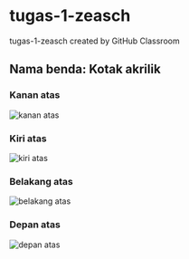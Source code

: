 # tugas-1-zeasch
tugas-1-zeasch created by GitHub Classroom

## Nama benda: Kotak akrilik
### Kanan atas
![kanan atas](https://imgur.com/v9jX41U.png)

### Kiri atas
![kiri atas](https://imgur.com/h9eS3cl.png)

### Belakang atas
![belakang atas](https://imgur.com/msJspCR.png)

### Depan atas
![depan atas](https://imgur.com/uIRvKg9.png)
